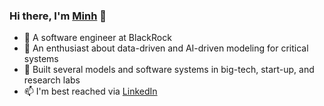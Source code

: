 ### Hi there, I'm [Minh](https://mnguyen0226.github.io/) 👋
- 👀 A software engineer at BlackRock
- 🌱 An enthusiast about data-driven and AI-driven modeling for critical systems
- 💞️ Built several models and software systems in big-tech, start-up, and research labs
- 📫 I'm best reached via [LinkedIn](https://www.linkedin.com/in/minhbtnguyen/)
